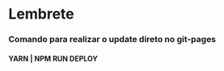 # Lembrete
<h3>Comando para realizar o update direto no git-pages</h3>
<h4>YARN | NPM RUN DEPLOY</h4>
